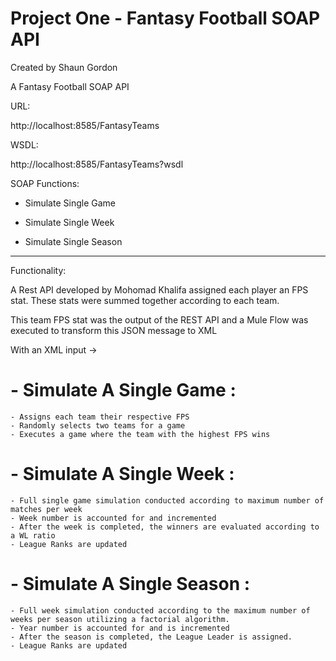 # Project One - Fantasy Football SOAP API

Created by Shaun Gordon

A Fantasy Football SOAP API

URL:

http://localhost:8585/FantasyTeams

WSDL:

http://localhost:8585/FantasyTeams?wsdl


SOAP Functions:


- Simulate Single Game 

- Simulate Single Week 

- Simulate Single Season 

--------------------


Functionality:

A Rest API developed by Mohomad Khalifa assigned each player an FPS stat. These stats were summed together according to each team.

This team FPS stat was the output of the REST API and a Mule Flow was executed to transform this JSON message to XML

With an XML input ->

# - Simulate A Single Game :

	- Assigns each team their respective FPS
	- Randomly selects two teams for a game
	- Executes a game where the team with the highest FPS wins
	
# - Simulate A Single Week :

	- Full single game simulation conducted according to maximum number of matches per week
	- Week number is accounted for and incremented
	- After the week is completed, the winners are evaluated according to a WL ratio
	- League Ranks are updated
	
# - Simulate A Single Season :

	- Full week simulation conducted according to the maximum number of weeks per season utilizing a factorial algorithm.
	- Year number is accounted for and is incremented
	- After the season is completed, the League Leader is assigned.
	- League Ranks are updated
 
 
